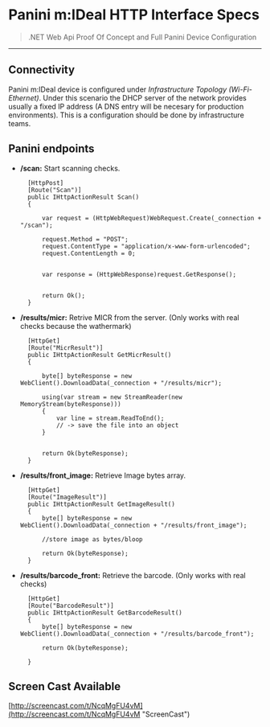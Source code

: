 # Panini m:IDeal HTTP Interface Specs #


> .NET Web Api Proof Of Concept and Full Panini Device Configuration

---

## Connectivity ##

Panini m:IDeal device is configured under *Infrastructure Topology (Wi-Fi-Ethernet)*. Under this scenario the DHCP server of the network provides usually a fixed IP address (A DNS entry will be necesary for production environments). This is a configuration should be done by infrastructure teams.

## Panini endpoints ##

- **/scan:** Start scanning checks.

        [HttpPost]
        [Route("Scan")]
        public IHttpActionResult Scan()
        {

            var request = (HttpWebRequest)WebRequest.Create(_connection + "/scan");

            request.Method = "POST";
            request.ContentType = "application/x-www-form-urlencoded";
            request.ContentLength = 0;

           
            var response = (HttpWebResponse)request.GetResponse();


            return Ok();
        }
- **/results/micr:** Retrive MICR from the server. (Only works with real checks because the wathermark)

        [HttpGet]
        [Route("MicrResult")]
        public IHttpActionResult GetMicrResult()
        {

            byte[] byteResponse = new WebClient().DownloadData(_connection + "/results/micr");

            using(var stream = new StreamReader(new MemoryStream(byteResponse)))
            {
                var line = stream.ReadToEnd();
                // -> save the file into an object
            }
            

            return Ok(byteResponse);
        }

- **/results/front_image:** Retrieve Image bytes array. 

        [HttpGet]
        [Route("ImageResult")]
        public IHttpActionResult GetImageResult()
        {
            byte[] byteResponse = new WebClient().DownloadData(_connection + "/results/front_image");

            //store image as bytes/bloop

            return Ok(byteResponse);
        }
- **/results/barcode_front:** Retrieve the barcode. (Only works with real checks)

        [HttpGet]
        [Route("BarcodeResult")]
        public IHttpActionResult GetBarcodeResult()
        {
            byte[] byteResponse = new WebClient().DownloadData(_connection + "/results/barcode_front");

            return Ok(byteResponse);

        }

## Screen Cast Available ##

[http://screencast.com/t/NcqMgFU4vM](http://screencast.com/t/NcqMgFU4vM "ScreenCast")
